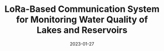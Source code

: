 ---
title: "LoRa-Based Communication System for Monitoring Water Quality of Lakes and Reservoirs"
collection: talks
permalink: /talks/LORA
date: 2023-01-27
type: "Conference Oral Presentation"
venue: "IEEE-MIGARS"
location: 'India'
link: 'https://ieeexplore.ieee.org/abstract/document/10064590'
# citation: 'Scogin, Shana, Johannes Karreth, Andreas Beger, and Rob Williams. 2019. &quot;BayesPostEst: An R Package to Generate Postestimation Quantities for Bayesian MCMC Estimation.&quot; <i>Journal of Open Source Software</i> 4(42): 1722. doi:10.21105/joss.01722'
---
